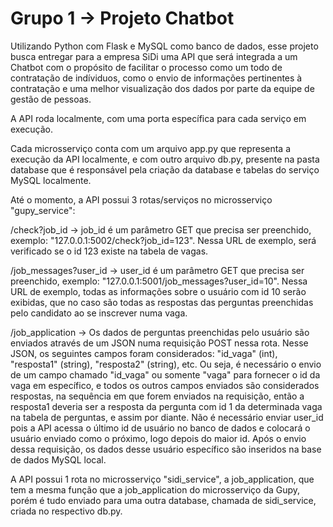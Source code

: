 # Grupo 1 -> Projeto Chatbot
Utilizando Python com Flask e MySQL como banco de dados, esse projeto busca entregar para a empresa SiDi uma API que será integrada a um Chatbot com o propósito de facilitar o processo como um todo de contratação de indíviduos, como o envio de informações pertinentes à contratação e uma melhor visualização dos dados por parte da equipe de gestão de pessoas.

A API roda localmente, com uma porta específica para cada serviço em execução.

Cada microsserviço conta com um arquivo app.py que representa a execução da API localmente, e com outro arquivo db.py, presente na pasta database que é responsável pela criação da database e tabelas do serviço MySQL localmente.

Até o momento, a API possui 3 rotas/serviços no microsserviço "gupy_service":

/check?job_id -> job_id é um parâmetro GET que precisa ser preenchido, exemplo: "127.0.0.1:5002/check?job_id=123". Nessa URL de exemplo, será verificado se o id 123 existe na tabela de vagas.

/job_messages?user_id -> user_id é um parâmetro GET que precisa ser preenchido, exemplo: "127.0.0.1:5001/job_messages?user_id=10". Nessa URL de exemplo, todas as informações sobre o usuário com id 10 serão exibidas, que no caso são todas as respostas das perguntas preenchidas pelo candidato ao se inscrever numa vaga.

/job_application -> Os dados de perguntas preenchidas pelo usuário são enviados através de um JSON numa requisição POST nessa rota. Nesse JSON, os seguintes campos foram considerados: "id_vaga" (int), "resposta1" (string), "resposta2" (string), etc. Ou seja, é necessário o envio de um campo chamado "id_vaga" ou somente "vaga" para fornecer o id da vaga em específico, e todos os outros campos enviados são considerados respostas, na sequência em que forem enviados na requisição, então a resposta1 deveria ser a resposta da pergunta com id 1 da determinada vaga na tabela de perguntas, e assim por diante. Não é necessário enviar user_id pois a API acessa o último id de usuário no banco de dados e colocará o usuário enviado como o próximo, logo depois do maior id. Após o envio dessa requisição, os dados desse usuário específico são inseridos na base de dados MySQL local.

A API possui 1 rota no microsserviço "sidi_service", a job_application, que tem a mesma função que a job_application do microsserviço da Gupy, porém é tudo enviado para uma outra database, chamada de sidi_service, criada no respectivo db.py.
